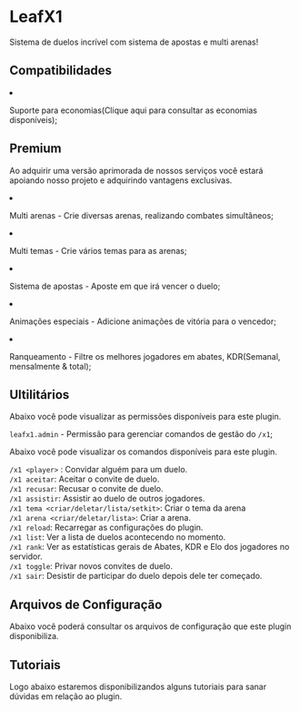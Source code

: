 # LeafX1
<secondary-label ref="premium"/>

<p>Sistema de duelos incrível com sistema de apostas e multi arenas!</p>

## Compatibilidades

<list>
    <li>
        <p>Suporte para economias(Clique aqui para consultar as economias disponíveis);</p>
    </li>
</list>

## Premium

<p>Ao adquirir uma versão aprimorada de nossos serviços você estará apoiando nosso projeto e adquirindo vantagens exclusivas.</p>

<procedure title="Quais sãos as vantagens?">
    <list>
        <li>
            <p>Multi arenas - Crie diversas arenas, realizando combates simultâneos;</p>
        </li>
        <li>
            <p>Multi temas - Crie vários temas para as arenas;</p>
        </li>
        <li>
            <p>Sistema de apostas - Aposte em que irá vencer o duelo;</p>
        </li>
        <li>
            <p>Animações especiais - Adicione animações de vitória para o vencedor;</p>
        </li>
        <li>
            <p>Ranqueamento - Filtre os melhores jogadores em abates, KDR(Semanal, mensalmente & total);</p>
        </li>
    </list>
</procedure>

## Ultilitários

<tabs>
    <tab title="Permissões">
        <procedure title="Permissões">
            <p>Abaixo você pode visualizar as permissões disponíveis para este plugin.</p>
            <p><code>leafx1.admin</code> - Permissão para gerenciar comandos de gestão do <code>/x1</code>;</p>
        </procedure>
    </tab>
    <tab title="Comandos">
        <procedure title="Comandos">
            <p>Abaixo você pode visualizar os comandos disponíveis para este plugin.</p>
            <p>
                <code>/x1 &lt;player&gt;</code> : Convidar alguém para um duelo.<br>
                <code>/x1 aceitar</code>: Aceitar o convite de duelo.<br>
                <code>/x1 recusar</code>: Recusar o convite de duelo.<br>
                <code>/x1 assistir</code>: Assistir ao duelo de outros jogadores.<br>
                <code>/x1 tema &lt;criar/deletar/lista/setkit&gt;</code>: Criar o tema da arena<br>
                <code>/x1 arena &lt;criar/deletar/lista&gt;</code>: Criar a arena.<br>
                <code>/x1 reload</code>: Recarregar as configurações do plugin.<br>
                <code>/x1 list</code>: Ver a lista de duelos acontecendo no momento.<br>
                <code>/x1 rank</code>: Ver as estatísticas gerais de Abates, KDR e Elo dos jogadores no servidor.<br>
                <code>/x1 toggle</code>: Privar novos convites de duelo.<br>
                <code>/x1 sair</code>: Desistir de participar do duelo depois dele ter começado.
            </p>
        </procedure>
    </tab>
</tabs>

## Arquivos de Configuração

<p>Abaixo você poderá consultar os arquivos de configuração que este plugin disponibiliza.</p>

<include from="arquivos-x1.md" element-id="arquivos-x1"></include>

## Tutoriais
<secondary-label ref="breve"/>

<p>Logo abaixo estaremos disponibilizandos alguns tutoriais para sanar dúvidas em relação ao plugin.</p>